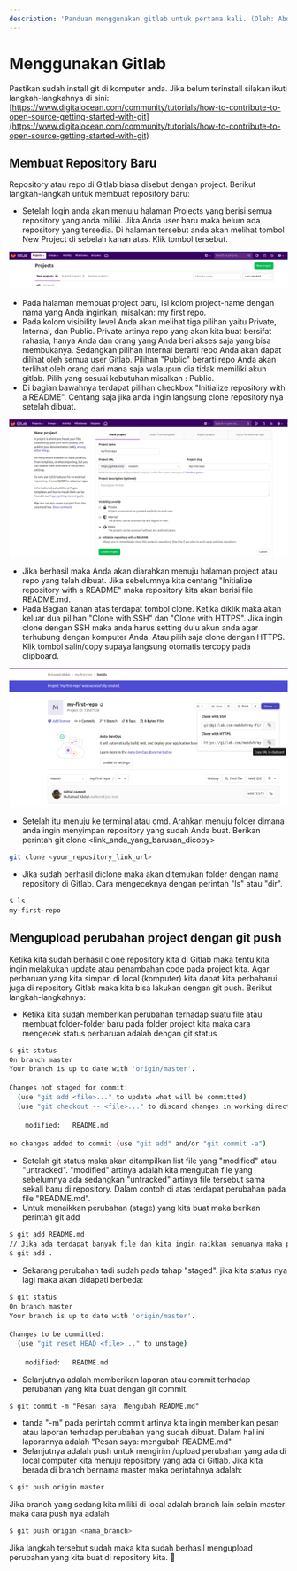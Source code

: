 ```yaml
---
description: 'Panduan menggunakan gitlab untuk pertama kali. (Oleh: Abduh)'
---
```


# Menggunakan Gitlab

Pastikan sudah install git di komputer anda. Jika belum terinstall silakan ikuti langkah-langkahnya di sini: [https://www.digitalocean.com/community/tutorials/how-to-contribute-to-open-source-getting-started-with-git](https://www.digitalocean.com/community/tutorials/how-to-contribute-to-open-source-getting-started-with-git)

## Membuat Repository Baru

Repository atau repo di Gitlab biasa disebut dengan project. Berikut langkah-langkah untuk membuat repository baru: 

* Setelah login anda akan menuju halaman Projects yang berisi semua repository yang anda miliki. Jika Anda user baru maka belum ada repository yang tersedia. Di halaman tersebut anda akan melihat tombol New Project di sebelah kanan atas. Klik tombol tersebut.

![Setelah login anda akan menuju halaman Projects yang berisi semua repository yang anda miliki. Jika Anda user baru maka belum ada repository yang tersedia. Di halaman tersebut anda akan melihat tombol New Project di sebelah kanan atas. Klik tombol tersebut.](../../.gitbook/assets/screenshot-from-2019-07-04-15-07-43.png)

* Pada halaman membuat project baru, isi kolom project-name dengan nama yang Anda inginkan, misalkan: my first repo. 
* Pada kolom visibility level Anda akan melihat tiga pilihan yaitu Private, Internal, dan Public. Private artinya repo yang akan kita buat bersifat rahasia, hanya Anda dan orang yang Anda beri akses saja yang bisa membukanya. Sedangkan pilihan Internal berarti repo Anda akan dapat dilihat oleh semua user Gitlab. Pilihan "Public" berarti repo Anda akan terlihat oleh orang dari mana saja walaupun dia tidak memiliki akun gitlab. Pilih yang sesuai kebutuhan misalkan : Public.
* Di bagian bawahnya terdapat pilihan checkbox "Initialize repository with a README". Centang saja jika anda ingin langsung clone repository nya setelah dibuat. 

![membuat repository baru di Gitlab](../../.gitbook/assets/screenshot-from-2019-07-04-15-56-06.png)

* Jika berhasil maka Anda akan diarahkan menuju halaman project atau repo yang telah dibuat. Jika sebelumnya kita centang "Initialize repository with a README" maka repository kita akan berisi file README.md. 
* Pada Bagian kanan atas terdapat tombol clone. Ketika diklik maka akan keluar dua pilihan "Clone with SSH" dan "Clone with HTTPS". Jika ingin clone dengan SSH maka anda harus setting dulu akun anda agar terhubung dengan komputer Anda. Atau pilih saja clone dengan HTTPS. Klik tombol salin/copy supaya langsung otomatis tercopy pada clipboard.   

![](../../.gitbook/assets/screenshot-from-2019-07-04-16-10-48.png)

* Setelah itu menuju ke terminal atau cmd. Arahkan menuju folder dimana anda ingin menyimpan repository yang sudah Anda buat. Berikan perintah git clone &lt;link\_anda\_yang\_barusan\_dicopy&gt;

```bash
git clone <your_repository_link_url> 
```

* Jika sudah berhasil diclone maka akan ditemukan folder dengan nama repository di Gitlab. Cara mengeceknya dengan perintah "ls" atau "dir". 

```bash
$ ls
my-first-repo  
```

## Mengupload perubahan project dengan git push

Ketika kita sudah berhasil clone repository kita di Gitlab maka tentu kita ingin melakukan update atau penambahan code pada project kita. Agar perbaruan yang kita simpan di local \(komputer\) kita dapat kita perbaharui juga di repository Gitlab maka kita bisa lakukan dengan git push. Berikut langkah-langkahnya: 

* Ketika kita sudah memberikan perubahan terhadap suatu file atau membuat folder-folder baru pada folder project kita maka cara mengecek status perbaruan adalah dengan git status

```bash
$ git status
On branch master
Your branch is up to date with 'origin/master'.

Changes not staged for commit:
  (use "git add <file>..." to update what will be committed)
  (use "git checkout -- <file>..." to discard changes in working directory)

	modified:   README.md

no changes added to commit (use "git add" and/or "git commit -a")
```

* Setelah git status maka akan ditampilkan list file yang "modified" atau "untracked". "modified" artinya adalah kita mengubah file yang sebelumnya ada sedangkan "untracked" artinya file tersebut sama sekali baru di repository. Dalam contoh di atas terdapat perubahan pada file "README.md". 
* Untuk menaikkan perubahan \(stage\) yang kita buat maka berikan perintah git add 

```bash
$ git add README.md
// Jika ada terdapat banyak file dan kita ingin naikkan semuanya maka perintahnya: 
$ git add . 
```

* Sekarang perubahan tadi sudah pada tahap "staged". jika kita status nya lagi maka akan didapati berbeda: 

```bash
$ git status 
On branch master
Your branch is up to date with 'origin/master'.

Changes to be committed:
  (use "git reset HEAD <file>..." to unstage)

	modified:   README.md

```

* Selanjutnya adalah memberikan laporan atau commit terhadap perubahan yang kita buat dengan git commit.

```text
$ git commit -m "Pesan saya: Mengubah README.md"
```

* tanda "-m" pada perintah commit artinya kita ingin memberikan pesan atau laporan terhadap perubahan yang sudah dibuat. Dalam hal ini laporannya adalah "Pesan saya: mengubah README.md"
* Selanjutnya adalah push untuk mengirim /upload perubahan yang ada di local computer kita menuju repository yang ada di Gitlab. Jika kita berada di branch bernama master maka perintahnya adalah:

```bash
$ git push origin master 
```

Jika branch yang sedang kita miliki di local adalah branch lain selain master maka cara push nya adalah 

```bash
$ git push origin <nama_branch>
```

 Jika langkah tersebut sudah maka kita sudah berhasil mengupload  perubahan yang kita buat di repository kita. 🥂 



